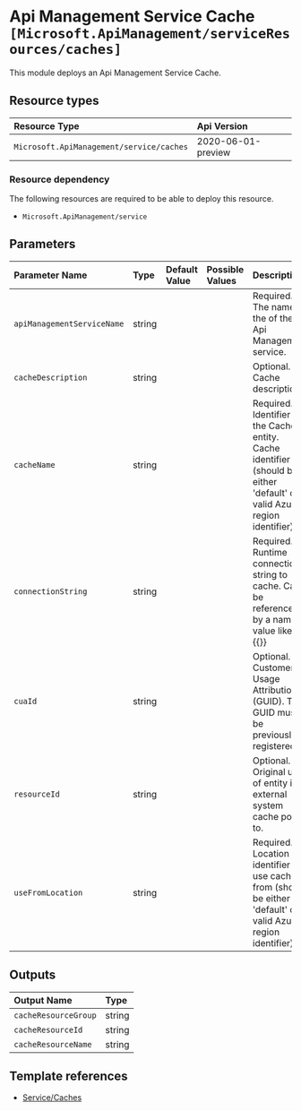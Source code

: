 # Api Management Service Cache `[Microsoft.ApiManagement/serviceResources/caches]`

This module deploys an Api Management Service Cache.

## Resource types
| Resource Type | Api Version |
| :-- | :-- |
| `Microsoft.ApiManagement/service/caches` | 2020-06-01-preview |

### Resource dependency

The following resources are required to be able to deploy this resource.

- `Microsoft.ApiManagement/service`

## Parameters
| Parameter Name | Type | Default Value | Possible Values | Description |
| :-- | :-- | :-- | :-- | :-- |
| `apiManagementServiceName` | string |  |  | Required. The name of the of the Api Management service. |
| `cacheDescription` | string |  |  | Optional. Cache description |
| `cacheName` | string |  |  | Required. Identifier of the Cache entity. Cache identifier (should be either 'default' or valid Azure region identifier). |
| `connectionString` | string |  |  | Required. Runtime connection string to cache. Can be referenced by a named value like so, {{<named-value>}} |
| `cuaId` | string |  |  | Optional. Customer Usage Attribution id (GUID). This GUID must be previously registered |
| `resourceId` | string |  |  | Optional. Original uri of entity in external system cache points to. |
| `useFromLocation` | string |  |  | Required. Location identifier to use cache from (should be either 'default' or valid Azure region identifier) |

## Outputs
| Output Name | Type |
| :-- | :-- |
| `cacheResourceGroup` | string |
| `cacheResourceId` | string |
| `cacheResourceName` | string |

## Template references
- [Service/Caches](https://docs.microsoft.com/en-us/azure/templates/Microsoft.ApiManagement/2020-06-01-preview/service/caches)

